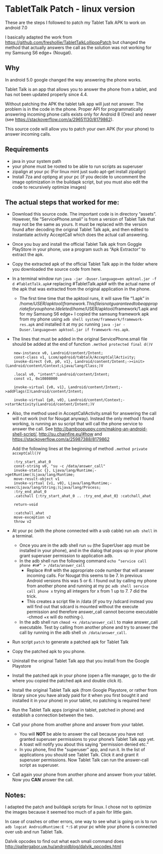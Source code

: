 # TabletTalk Patch - linux version
These are the steps I followed to patch my Tablet Talk APK to work on android 7.0

I basically adapted the work from https://github.com/freshollie/TabletTalkLollipopPatch but changed the method that actually answers the call as the solution was not working for my Samsung S6 edge+ (Nougat).

Why
---

In android 5.0 google changed the way answering the phone works.

Tablet Talk is an app that allows you to answer the phone from a tablet, and has not been updated properly since 4.4.

Without patching the APK the tablet talk app will just not answer. The problem is in the code in the phone. Proper API for programmatically answering incoming phone calls exists only for Android 8 (Oreo) and newer (see https://stackoverflow.com/a/29651130/8179862).

This source code will allow you to patch your own APK (for your phone) to answer incoming calls.

Requirements
------------
- java in your system path
- your phone must be rooted to be able to run scripts as superuser
- zipalign at your pc (For linux mint just sudo apt-get install zipalign)
- Install 7za and optipng at your pc (if you decide to uncomment the image optimization in the buildapk script, but you must also edit the code to recursively optimize images)

The actual steps that worked for me:
-----

- Download this source code.
The important code is in directory “assets”. However, file “ServicePhone.smali” is from a version of Tablet Talk that may not be the same as yours. It must be replaced with the version found after decoding the original Tablet Talk apk, and then edited to instantiate activity AcceptCall which does the actual call answering.

- Once you buy and install the official Tablet Talk apk from Goggle PlayStore in your phone, use a program such as “Apk Extractor” to extract the apk.

- Copy the extracted apk of the official Tablet Talk app in the folder where you downloaded the source code from here.

- In a terminal window run `java -jar -Duser.language=en apktool.jar -f d #TabletTalk.apk#` replacing #TabletTalk.apk# with the actual name of the apk that was extracted from the original application in the phone.
    - The first time time that the apktool runs, it will save file “1.apk” in /home/$USER/apktool/framework. This file is not guaranteed to be appropriate for you phone. I deleted /home/$USER/apktool/framework/1.apk and for my Samsung S6 edge+ I copied the samsung framework apk from my phone using `adb shell system/framework/framework-res.apk` and installed it at my pc running `java -jar -Duser.language=en apktool.jar if framework-res.apk`.

- The lines that must be added in the original ServicePhone.smali file should be added at the end of function `.method protected final d()V`
```
    new-instance v0, Landroid/content/Intent;
    const-class v1, Lcom/apdroid/tabtalk/AcceptCallActivity;
    invoke-direct {v0, p0, v1}, Landroid/content/Intent;-><init>(Landroid/content/Context;Ljava/lang/Class;)V

    .local v0, "intent":Landroid/content/Intent;
    const v1, 0x10808000

    invoke-virtual {v0, v1}, Landroid/content/Intent;->addFlags(I)Landroid/content/Intent;

    invoke-virtual {p0, v0}, Landroid/content/Context;->startActivity(Landroid/content/Intent;)V
```

- Also, the method used in AcceptCallActivity.smali for answering the call will not work (not for Nougat anyway). Instead the only method I found working, is running an su script that will call the phone service to answer the call. See http://bamboopuppy.com/making-an-android-shell-script/, http://su.chainfire.eu/#how and https://stackoverflow.com/a/25987388/8179862

    Add the following lines at the beginning of method  `.method private acceptCall()V`

```
    :try_start_ahat_0
    const-string v0, "su -c /data/answer_call"
    invoke-static {}, Ljava/lang/Runtime;->getRuntime()Ljava/lang/Runtime;
    move-result-object v1
    invoke-virtual {v1, v0}, Ljava/lang/Runtime;->exec(Ljava/lang/String;)Ljava/lang/Process;
    :try_end_ahat_0
    .catchall {:try_start_ahat_0 .. :try_end_ahat_0} :catchall_ahat

    return-void

    :catchall_ahat
    move-exception v2
    throw v2
```

- At your pc (with the phone connected with a usb cable) run `adb shell` in a terminal.
    - Once you are in the adb shell run `su` (the SuperUser app must be installed in your phone), and in the dialog that pops up in your phone grant superuser permission to application adb.
    - In the adb shell run the following command `echo “service call phone #n#” > /data/answer_call`
        - Replace #n# with the appropriate code number that will answer incoming calls. For Nougat this seems to be 7. In previous Android versions this was 5 or 6. I found out by calling my phone from another phone and running at my pc `adb shell service call phone x` trying all integers for x from 1 up to 7. 7 did the trick.
        - This creates a script file in /data (if you try /sdcard instead you will find out that sdcard is mounted without the execute permission and therefore answer_call cannot become executable -chmod +x will do nothing-).
    - In the adb shell run `chmod +x /data/answer_call` to make answer_call executable. Test by calling from another phone and try to answer the call by running in the adb shell `sh /data/answer_call`.

- Run script `patch` to generate a patched apk for Tablet Talk

- Copy the patched apk to you phone.

- Uninstall the original Tablet Talk app that you install from the Google Playstore

- Install the patched apk in your phone (open a file manager, go to the dir where you copied the patched apk and double click it).

- Install the original Tablet Talk apk (from Google Playstore, or rather from library since you have alrady paid for it when you first bought it and installed it in your phone) in your tablet, no patching is required here!

- Run the Tablet Talk apps (original in tablet, patched in phone) and establish a connection between the two.

- Call your phone from another phone and answer from your tablet.
    - You will **NOT** be able to answer the call because you have not granted superuser permissions to your phone’s Tablet Talk app yet. A toast will notify you about this saying “permission denied etc.”
    - In you phone, find the "superuser" app, and run it. In the list of applications you should see Tablet Talk. Click it and grant it superuser permissions. Now Tablet Talk can run the answer-call script as superuser.

- Call again your phone from another phone and answer from your tablet. Now you **CAN** answer the call.

Notes:
------
I adapted the patch and buildapk scripts for linux. I chose not to optimize the images because it seemed too much of a pain for little gain.

In case of crashes or other errors, one way to see what is going on is to run `adb logcat AndroidRuntime:E *:S` at your pc while your phone is connected over usb and run Tablet Talk.

Dalvik opcodes to find out what each smali command does http://pallergabor.uw.hu/androidblog/dalvik_opcodes.html
